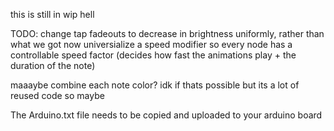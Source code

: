 this is still in wip hell

TODO:
change tap fadeouts to decrease in brightness uniformly, rather than what we got now
universialize a speed modifier so every node has a controllable speed factor (decides how fast the animations play + the duration of the note)

maaaybe combine each note color? idk if thats possible but its a lot of reused code so maybe

The Arduino.txt file needs to be copied and uploaded to your arduino board